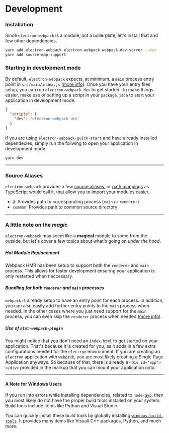 # Development

### Installation
Since `electron-webpack` is a module, not a boilerplate, let's install that and few other dependencies.

```bash
yarn add electron-webpack electron webpack webpack-dev-server --dev
yarn add source-map-support
```

### Starting in development mode
By default, `electron-webpack` expects, at minimum, a `main` process entry point in `src/main/index.js` ([more info](./project-structure.md)). Once you have your entry files setup, you can run `electron-webpack dev` to get started. To make things easier, make use of setting up a script in your `package.json` to start your application in development mode.

```json
{
  "scripts": {
    "dev": "electron-webpack dev"
  }
}
```

If you are using [`electron-webpack-quick-start`](https://github.com/electron-userland/electron-webpack-quick-start) and have already installed dependecies, simply run the follwing to open your application in development mode.
```bash
yarn dev
```

---

### Source Aliases

`electron-webpack` provides a few [source aliases](https://webpack.js.org/configuration/resolve/#resolve-alias), or [path mappings](https://www.typescriptlang.org/docs/handbook/module-resolution.html#path-mapping) as TypeScript would call it, that allow you to import your modules easier.

* `@`: Provides path to corresponding process (`main` or `renderer`)
* `common`: Provides path to common source directory


---

### A little note on the *magic*
`electron-webpack` may seem like a **magical** module to some from the outside, but let's cover a few topics about what's going on *under the hood*.

##### Hot Module Replacement
Webpack HMR has been setup to support both the `renderer` and `main` process. This allows for faster development ensuring your application is only restarted when neccessary.

##### Bundling for both `renderer` and `main` processes
`webpack` is already setup to have an entry point for each process. In addition, you can also easily add further entry points to the `main` process when needed. In the other cases where you just need support for the `main` process, you can even skip the `renderer` process when needed ([more info](./configuration.md#source-directories)).

##### Use of `html-webpack-plugin`
You might notice that you don't need an `index.html` to get started on your application. That's because it is created for you, as it adds in a few extra configurations needed for the `electron` environment. If you are creating an `electron` application with `webpack`, you are most likely creating a Single Page Application anyways. So because of that, there is already a `<div id="app"></div>` provided in the markup that you can mount your application onto.

---

#### A Note for Windows Users

If you run into errors while installing dependencies, related to `node-gyp`, then you most likely do not have the proper build tools installed on your system. Build tools include items like Python and Visual Studio.

You can quickly install these build tools by globally installing [`windows-build-tools`](https://github.com/felixrieseberg/windows-build-tools). It provides many items like Visuall C++ packages, Python, and much more.
